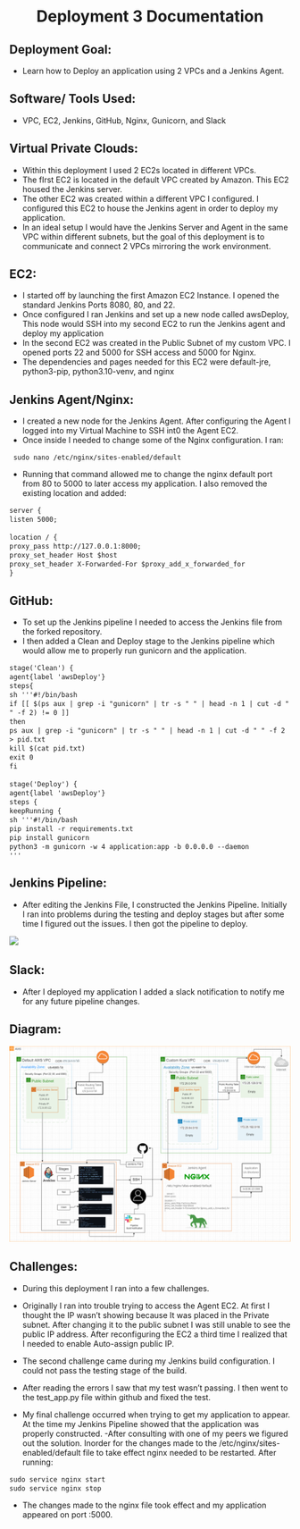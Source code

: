 <h1 align=center>Deployment 3 Documentation</h1>

## Deployment Goal:
- Learn how to Deploy an application using 2 VPCs and a Jenkins Agent.

## Software/ Tools Used:
- VPC, EC2, Jenkins, GitHub, Nginx, Gunicorn, and Slack

## Virtual Private Clouds:
- Within this deployment I used 2 EC2s located in different VPCs.
- The fIrst EC2 is located in the default VPC created by Amazon. This EC2 housed the Jenkins server.
- The other EC2 was created within a different VPC I configured. I configured this EC2 to house the Jenkins agent in order to deploy my application.
- In an ideal setup I would have the Jenkins Server and Agent in the same VPC within different subnets, but the goal of this deployment is to communicate and connect 2 VPCs mirroring the work environment.

## EC2:

- I started off by launching the first Amazon EC2 Instance. I opened the standard Jenkins Ports 8080, 80, and 22.
- Once configured I ran Jenkins and set up a new node called awsDeploy, This node would SSH into my second EC2 to run the Jenkins agent and deploy my application
- In the second EC2 was created in the Public Subnet of my custom VPC. I opened ports 22 and 5000 for SSH access and 5000 for Nginx.
- The dependencies and pages needed for this EC2 were default-jre, python3-pip, python3.10-venv, and nginx

  

## Jenkins Agent/Nginx:
- I created a new node for the Jenkins Agent. After configuring the Agent I logged into my Virtual Machine to SSH int0 the Agent EC2.
- Once inside I needed to change some of the Nginx configuration. I ran:
```
 sudo nano /etc/nginx/sites-enabled/default
```
- Running that command allowed me to change the nginx default port from 80 to 5000 to later access my application. I also removed the existing location and added:

```
server {  
listen 5000;

location / {
proxy_pass http://127.0.0.1:8000;
proxy_set_header Host $host
proxy_set_header X-Forwarded-For $proxy_add_x_forwarded_for
}
```

## GitHub:

- To set up the Jenkins pipeline I needed to access the Jenkins file from the forked repository.
- I then added a Clean and Deploy stage to the Jenkins pipeline which would allow me to properly run gunicorn and the application.
```
stage('Clean') {
agent{label 'awsDeploy'}
steps{
sh '''#!/bin/bash
if [[ $(ps aux | grep -i "gunicorn" | tr -s " " | head -n 1 | cut -d " " -f 2) != 0 ]]
then
ps aux | grep -i "gunicorn" | tr -s " " | head -n 1 | cut -d " " -f 2 > pid.txt
kill $(cat pid.txt)
exit 0
fi

stage('Deploy') {
agent{label 'awsDeploy'}
steps {
keepRunning {
sh '''#!/bin/bash
pip install -r requirements.txt
pip install gunicorn
python3 -m gunicorn -w 4 application:app -b 0.0.0.0 --daemon
'''
```


## Jenkins Pipeline:

- After editing the Jenkins File, I constructed the Jenkins Pipeline. Initially I ran into problems during the testing and deploy stages but after some time I figured out the issues. I then got the pipeline to deploy.

![](https://lh5.googleusercontent.com/MG6IahVMTLhfrdB5t7qQKWY2XSq5FPsQCgZzE1nrhSf8OkzyKReatugaT8_bC4tzAHoUICTYZuEcJjAseEuhcYfbRBENR_7LjLwLtBc5nEHoZmXxaJN6TxX_dG8fa65qDDsovQrLcuQQxICRg6uCn3zEVff0IVgCKxz3M6RSk8TRnqPMGToeNOiYCQ)

  

## Slack:
- After I deployed my application I added a slack notification to notify me for any future pipeline changes.



## Diagram:

![image](https://github.com/nasiryork/kuralabs_deployment_3/blob/main/Documentation/Deployment%203%20Diagram%202%20VPC.png)

## Challenges:

- During this deployment I ran into a few challenges.

- Originally I ran into trouble trying to access the Agent EC2. At first I thought the IP wasn’t showing because It was placed in the Private subnet. After changing it to the public subnet I was still unable to see the public IP address. After reconfiguring the EC2 a third time I realized that I needed to enable Auto-assign public IP.

- The second challenge came during my Jenkins build configuration. I could not pass the testing stage of the build.

- After reading the errors I saw that my test wasn’t passing. I then went to the test_app.py file within github and fixed the test.

- My final challenge occurred when trying to get my application to appear. At the time my Jenkins Pipeline showed that the application was properly constructed. -After consulting with one of my peers we figured out the solution. Inorder for the changes made to the /etc/nginx/sites-enabled/default file to take effect nginx needed to be restarted. After running:
```
sudo service nginx start
sudo service nginx stop
```
- The changes made to the nginx file took effect and my application appeared on port :5000.
